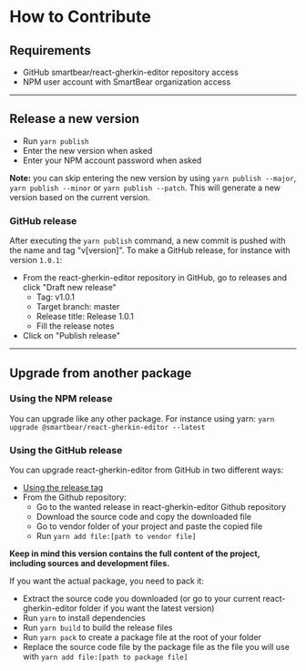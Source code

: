 # How to Contribute

## Requirements
- GitHub smartbear/react-gherkin-editor repository access
- NPM user account with SmartBear organization access

___
## Release a new version
- Run `yarn publish`
- Enter the new version when asked
- Enter your NPM account password when asked

**Note:** you can skip entering the new version by using `yarn publish --major`, `yarn publish --minor` or `yarn publish --patch`. This will generate a new version based on the current version.

### GitHub release
After executing the `yarn publish` command, a new commit is pushed with the name and tag "v[version]".
To make a GitHub release, for instance with version `1.0.1`:
- From the react-gherkin-editor repository in GitHub, go to releases and click "Draft new release"
  - Tag: v1.0.1
  - Target branch: master
  - Release title: Release 1.0.1
  - Fill the release notes
- Click on "Publish release"

___
## Upgrade from another package

### Using the NPM release
You can upgrade like any other package. For instance using yarn: `yarn upgrade @smartbear/react-gherkin-editor --latest`

### Using the GitHub release
You can upgrade react-gherkin-editor from GitHub in two different ways:
- [Using the release tag](https://github.com/SmartBear/react-gherkin-editor/tree/release#install-from-a-release-tag)
- From the Github repository:
  - Go to the wanted release in react-gherkin-editor Github repository
  - Download the source code and copy the downloaded file
  - Go to vendor folder of your project and paste the copied file
  - Run `yarn add file:[path to vendor file]`

**Keep in mind this version contains the full content of the project, including sources and development files.**

If you want the actual package, you need to pack it:
- Extract the source code you downloaded (or go to your current react-gherkin-editor folder if you want the latest version)
- Run `yarn` to install dependencies
- Run `yarn build` to build the release files
- Run `yarn pack` to create a package file at the root of your folder
- Replace the source code file by the package file as the file you will use with `yarn add file:[path to package file]`

